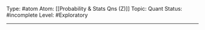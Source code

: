 Type: #atom
Atom: [[Probability & Stats Qns (Z)]]
Topic: Quant 
Status: #incomplete 
Level: #Exploratory 

----
